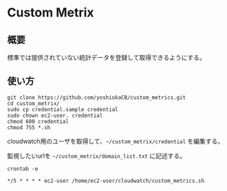 # Custom Metrix

## 概要

標準では提供されていない統計データを登録して取得できるようにする。

## 使い方

```
git clone https://github.com/yoshiokaCB/custom_metrics.git
cd custom_metrix/
sudo cp credential.sample credential
sudo chown ec2-user. credential
chmod 600 credential
chmod 755 *.sh
```

cloudwatch用のユーザを取得して、`~/custom_metrix/credential` を編集する。

監視したいurlを `~/custom_metrix/domain_list.txt` に記述する。

```
crontab -e

*/5 * * * * ec2-user /home/ec2-user/cloudwatch/custom_metrics.sh
```
